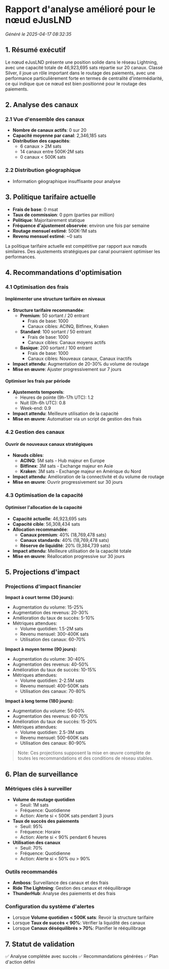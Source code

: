 # Rapport d'analyse amélioré pour le nœud eJusLND
*Généré le 2025-04-17 08:32:35*

## 1. Résumé exécutif
Le nœud eJusLND présente une position solide dans le réseau Lightning, avec une capacité totale de 46,923,695 sats répartie sur 20 canaux. Classé Silver, il joue un rôle important dans le routage des paiements, avec une performance particulièrement forte en termes de centralité d'intermédiarité, ce qui indique que ce nœud est bien positionné pour le routage des paiements.


## 2. Analyse des canaux
### 2.1 Vue d'ensemble des canaux
- **Nombre de canaux actifs**: 0 sur 20
- **Capacité moyenne par canal**: 2,346,185 sats
- **Distribution des capacités**:
  - 6 canaux > 2M sats
  - 14 canaux entre 500K-2M sats
  - 0 canaux < 500K sats

### 2.2 Distribution géographique
- Information géographique insuffisante pour analyse

## 3. Politique tarifaire actuelle
- **Frais de base**: 0 msat
- **Taux de commission**: 0 ppm (parties par million)
- **Politique**: Majoritairement statique
- **Fréquence d'ajustement observée**: environ une fois par semaine
- **Routage mensuel estimé**: 500K-1M sats
- **Revenu mensuel estimé**: ~0 sats

La politique tarifaire actuelle est compétitive par rapport aux nœuds similaires. Des ajustements stratégiques par canal pourraient optimiser les performances.

## 4. Recommandations d'optimisation

### 4.1 Optimisation des frais
#### Implémenter une structure tarifaire en niveaux
- **Structure tarifaire recommandée**:
  - **Premium**: 50 sortant / 20 entrant
    - Frais de base: 1000
    - Canaux cibles: ACINQ, Bitfinex, Kraken
  - **Standard**: 100 sortant / 50 entrant
    - Frais de base: 1000
    - Canaux cibles: Canaux moyens actifs
  - **Basique**: 200 sortant / 100 entrant
    - Frais de base: 1000
    - Canaux cibles: Nouveaux canaux, Canaux inactifs
- **Impact attendu**: Augmentation de 20-30% du volume de routage
- **Mise en œuvre**: Ajuster progressivement sur 7 jours

#### Optimiser les frais par période
- **Ajustements temporels**:
  - Heures de pointe (9h-17h UTC): 1.2
  - Nuit (0h-6h UTC): 0.8
  - Week-end: 0.9
- **Impact attendu**: Meilleure utilisation de la capacité
- **Mise en œuvre**: Automatiser via un script de gestion des frais


### 4.2 Gestion des canaux
#### Ouvrir de nouveaux canaux stratégiques
- **Nœuds cibles**:
  - **ACINQ**: 5M sats - Hub majeur en Europe
  - **Bitfinex**: 3M sats - Exchange majeur en Asie
  - **Kraken**: 3M sats - Exchange majeur en Amérique du Nord
- **Impact attendu**: Amélioration de la connectivité et du volume de routage
- **Mise en œuvre**: Ouvrir progressivement sur 30 jours


### 4.3 Optimisation de la capacité
#### Optimiser l'allocation de la capacité
- **Capacité actuelle**: 46,923,695 sats
- **Capacité cible**: 56,308,434 sats
- **Allocation recommandée**:
  - **Canaux premium**: 40% (18,769,478 sats)
  - **Canaux standards**: 40% (18,769,478 sats)
  - **Réserve de liquidité**: 20% (9,384,739 sats)
- **Impact attendu**: Meilleure utilisation de la capacité totale
- **Mise en œuvre**: Réallocation progressive sur 30 jours


## 5. Projections d'impact
### Projections d'impact financier

**Impact à court terme (30 jours):**
- Augmentation du volume: 15-25%
- Augmentation des revenus: 20-30%
- Amélioration du taux de succès: 5-10%
- Métriques attendues:
  - Volume quotidien: 1.5-2M sats
  - Revenu mensuel: 300-400K sats
  - Utilisation des canaux: 60-70%

**Impact à moyen terme (90 jours):**
- Augmentation du volume: 30-40%
- Augmentation des revenus: 40-50%
- Amélioration du taux de succès: 10-15%
- Métriques attendues:
  - Volume quotidien: 2-2.5M sats
  - Revenu mensuel: 400-500K sats
  - Utilisation des canaux: 70-80%

**Impact à long terme (180 jours):**
- Augmentation du volume: 50-60%
- Augmentation des revenus: 60-70%
- Amélioration du taux de succès: 15-20%
- Métriques attendues:
  - Volume quotidien: 2.5-3M sats
  - Revenu mensuel: 500-600K sats
  - Utilisation des canaux: 80-90%

> Note: Ces projections supposent la mise en œuvre complète de toutes les recommandations et des conditions de réseau stables.

## 6. Plan de surveillance
### Métriques clés à surveiller
- **Volume de routage quotidien**
  - Seuil: 1M sats
  - Fréquence: Quotidienne
  - Action: Alerte si < 500K sats pendant 3 jours
- **Taux de succès des paiements**
  - Seuil: 95%
  - Fréquence: Horaire
  - Action: Alerte si < 90% pendant 6 heures
- **Utilisation des canaux**
  - Seuil: 70%
  - Fréquence: Quotidienne
  - Action: Alerte si < 50% ou > 90%

### Outils recommandés
- **Amboss**: Surveillance des canaux et des frais
- **Ride The Lightning**: Gestion des canaux et rééquilibrage
- **ThunderHub**: Analyse des paiements et des frais

### Configuration du système d'alertes
- Lorsque **Volume quotidien < 500K sats**: Revoir la structure tarifaire
- Lorsque **Taux de succès < 90%**: Vérifier la liquidité des canaux
- Lorsque **Canaux déséquilibrés > 70%**: Planifier le rééquilibrage

## 7. Statut de validation
✅ Analyse complétée avec succès
✅ Recommandations générées
✅ Plan d'action défini
